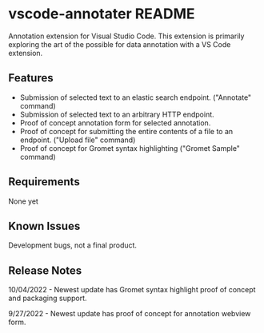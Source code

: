 # vscode-annotater README

Annotation extension for Visual Studio Code. This extension is primarily exploring the art of the possible for data annotation with a VS Code extension.

## Features

+ Submission of selected text to an elastic search endpoint. ("Annotate" command)
+ Submission of selected text to an arbitrary HTTP endpoint.
+ Proof of concept annotation form for selected annotation.
+ Proof of concept for submitting the entire contents of a file to an endpoint. ("Upload file" command)
+ Proof of concept for Gromet syntax highlighting ("Gromet Sample" command)

## Requirements

None yet

## Known Issues

Development bugs, not a final product.

## Release Notes

10/04/2022 - Newest update has Gromet syntax highlight proof of concept and packaging support.

9/27/2022 - Newest update has proof of concept for annotation webview form.

